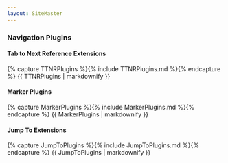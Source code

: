 ```yaml
---
layout: SiteMaster
---
```


### Navigation Plugins

#### Tab to Next Reference Extensions

{% capture TTNRPlugins %}{% include TTNRPlugins.md %}{% endcapture %}
{{ TTNRPlugins | markdownify }}
   
#### Marker Plugins

{% capture MarkerPlugins %}{% include MarkerPlugins.md %}{% endcapture %}
{{ MarkerPlugins | markdownify }}
    
#### Jump To Extensions

{% capture JumpToPlugins %}{% include JumpToPlugins.md %}{% endcapture %}
{{ JumpToPlugins | markdownify }}
